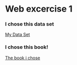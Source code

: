 # Web excercise 1
### I chose this data set
<a href="https://github.com/datasets/covid-19.git"> My Data Set </a>
### I chose this book!
<a href="https://cran.r-project.org/doc/contrib/Zhao_R_and_data_mining.pdf"> The book i chose </a>
